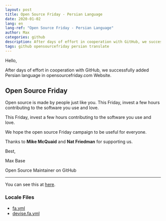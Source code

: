 ```yaml
---
layout: post
title: Open Source Friday - Persian Language
date: 2020-01-02
lang: en
lang-ref: "Open Source Friday - Persian Language"
author: Max
categories: github
description: After days of effort in cooperation with GitHub, we successfully added Persian language in opensourcefriday.com Website.
tags: github opensourcefriday persian translate
---
```


Hello,

After days of effort in cooperation with GitHub, we successfully added Persian language in opensourcefriday.com Website.
<!--more-->

## Open Source Friday

Open source is made by people just like you. This Friday, invest a few hours contributing to the software you use and love.

This Friday, invest a few hours contributing to the software you use and love.

We hope the open source Friday campaign to be useful for everyone.

Thanks to **Mike McQuaid** and **Nat Friedman** for supporting us.

Best,

Max Base

Open Source Maintainer on GitHub

---------

You can see this at [here](https://opensourcefriday.com/?locale=fa).

### Locale Files

- [fa.yml](https://github.com/github/opensourcefriday/blob/master/config/locales/fa.yml)
- [devise.fa.yml](https://github.com/github/opensourcefriday/blob/master/config/locales/devise.fa.yml)
